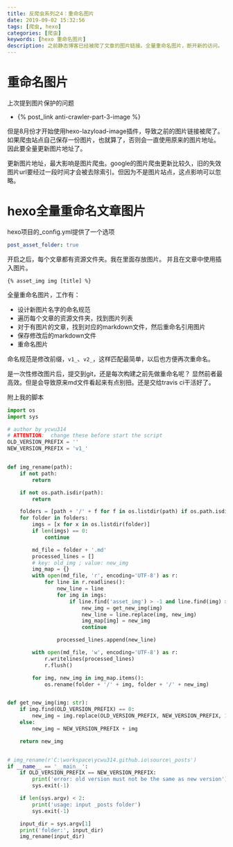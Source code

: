 ```yaml
---
title: 反爬虫系列之4：重命名图片
date: 2019-09-02 15:32:56
tags: [爬虫, hexo]
categories: [爬虫]
keywords: [hexo 重命名图片]
description: 之前静态博客已经被爬了文章的图片链接。全量重命名图片，断开新的访问。
---
```


# 重命名图片

上次提到图片保护的问题
- {% post_link anti-crawler-part-3-image %}

但是8月份才开始使用hexo-lazyload-image插件，导致之前的图片链接被爬了。如果爬虫站点自己保存一份图片，也就算了，否则会一直使用原来的图片地址。
因此要全量更新图片地址了。

更新图片地址，最大影响是图片爬虫。google的图片爬虫更新比较久，旧的失效图片url要经过一段时间才会被去除索引。但因为不是图片站点，这点影响可以忽略。
<!-- more -->

# hexo全量重命名文章图片

hexo项目的_config.yml提供了一个选项
```yml
post_asset_folder: true
```
开启之后，每个文章都有资源文件夹。我在里面存放图片。
并且在文章中使用插入图片。
```
{% asset_img img [title] %}
```

全量重命名图片，工作有：
- 设计新图片名字的命名规范
- 遍历每个文章的资源文件夹，找到图片列表
- 对于有图片的文章，找到对应的markdown文件，然后重命名引用图片
- 保存修改后的markdown文件
- 重命名图片

命名规范是修改前缀，`v1_`、`v2_`，这样匹配最简单，以后也方便再次重命名。

是一次性修改图片后，提交到git，还是每次构建之前先做重命名呢？
显然前者最高效。但是会导致原来md文件看起来有点别扭。还是交给travis ci干活好了。

附上我的脚本
```python
import os
import sys

# author by ycwu314
# ATTENTION:  change these before start the script
OLD_VERSION_PREFIX = ''
NEW_VERSION_PREFIX = 'v1_'


def img_rename(path):
    if not path:
        return

    if not os.path.isdir(path):
        return

    folders = [path + '/' + f for f in os.listdir(path) if os.path.isdir(path + '/' + f)]
    for folder in folders:
        imgs = [x for x in os.listdir(folder)]
        if len(imgs) == 0:
            continue

        md_file = folder + '.md'
        processed_lines = []
        # key: old_img ; value: new_img
        img_map = {}
        with open(md_file, 'r', encoding='UTF-8') as r:
            for line in r.readlines():
                new_line = line
                for img in imgs:
                    if line.find('asset_img') > -1 and line.find(img) > -1:
                        new_img = get_new_img(img)
                        new_line = line.replace(img, new_img)
                        img_map[img] = new_img
                        continue

                processed_lines.append(new_line)

        with open(md_file, 'w', encoding='UTF-8') as r:
            r.writelines(processed_lines)
            r.flush()

        for img, new_img in img_map.items():
            os.rename(folder + '/' + img, folder + '/' + new_img)


def get_new_img(img: str):
    if img.find(OLD_VERSION_PREFIX) == 0:
        new_img = img.replace(OLD_VERSION_PREFIX, NEW_VERSION_PREFIX, 1)
    else:
        new_img = NEW_VERSION_PREFIX + img

    return new_img


# img_rename(r'C:\workspace\ycwu314.github.io\source\_posts')
if __name__ == '__main__':
    if OLD_VERSION_PREFIX == NEW_VERSION_PREFIX:
        print('error: old version must not be the same as new version')
        sys.exit(-1)

    if len(sys.argv) < 2:
        print('usage: input _posts folder')
        sys.exit(-1)

    input_dir = sys.argv[1]
    print('folder:', input_dir)
    img_rename(input_dir)
```
